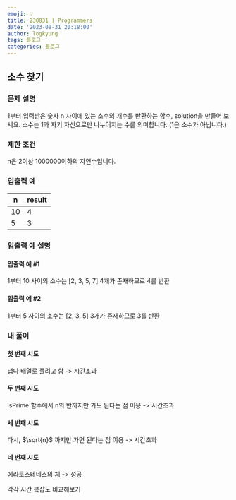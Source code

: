```yaml
---
emoji: 💡
title: 230831 | Programmers
date: '2023-08-31 20:18:00'
author: logkyung
tags: 블로그
categories: 블로그
---
```


## 소수 찾기
### 문제 설명
1부터 입력받은 숫자 n 사이에 있는 소수의 개수를 반환하는 함수, solution을 만들어 보세요.
소수는 1과 자기 자신으로만 나누어지는 수를 의미합니다. (1은 소수가 아닙니다.)

### 제한 조건
n은 2이상 1000000이하의 자연수입니다.

### 입출력 예
|n|result|
|-|-|
|10|4|
|5|3|

### 입출력 예 설명
#### 입출력 예 #1
1부터 10 사이의 소수는 [2, 3, 5, 7] 4개가 존재하므로 4를 반환

#### 입출력 예 #2
1부터 5 사이의 소수는 [2, 3, 5] 3개가 존재하므로 3를 반환

### 내 풀이
#### 첫 번째 시도
냅다 배열로 풀려고 함 -> 시간초과

#### 두 번째 시도
isPrime 함수에서 n의 반까지만 가도 된다는 점 이용 -> 시간초과

#### 세 번째 시도
다시, $\sqrt{n}$ 까지만 가면 된다는 점 이용 -> 시간초과

#### 네 번째 시도
에라토스테네스의 체 -> 성공

각각 시간 복잡도 비교해보기
